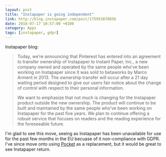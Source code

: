 ```yaml
---
layout: post 
title: "Instapaper is going independent" 
link: http://blog.instapaper.com/post/175953870856
date: 2018-07-17 10:57:00 +0100
category: Apps
tags: [instapaper, gdpr]
---
```


Instapaper blog:

>Today, we’re announcing that Pinterest has entered into an agreement to transfer ownership of Instapaper to Instant Paper, Inc., a new company owned and operated by the same people who’ve been working on Instapaper since it was sold to betaworks by Marco Arment in 2013. The ownership transfer will occur after a 21 day waiting period designed to give our users fair notice about the change of control with respect to their personal information.
>
>We want to emphasize that not much is changing for the Instapaper product outside the new ownership. The product will continue to be built and maintained by the same people who’ve been working on Instapaper for the past five years. We plan to continue offering a robust service that focuses on readers and the reading experience for the foreseeable future.

I'm glad to see this move, seeing as Instapaper has been unavailable for use for the past few months in the EU becuase of it non-compliance with GDPR. I've since move onto using [Pocket][pocket] as a replacement, but it would be great to see Instapaper return.

[pocket]:https://en.wikipedia.org/wiki/Pocket_(service)
